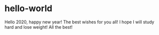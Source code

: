 # hello-world
Hello 2020, happy new year!
The best wishes for you all!
I hope I will study hard and lose weight!
All the best!
